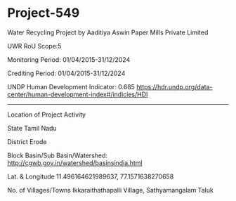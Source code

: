 # Project-549
Water Recycling Project by Aaditiya Aswin Paper Mills Private Limited 

UWR RoU Scope:5

Monitoring Period: 01/04/2015-31/12/2024

Crediting Period: 01/04/2015-31/12/2024

UNDP Human Development Indicator: 0.685 https://hdr.undp.org/data-center/human-development-index#/indicies/HDI
___________
Location of Project Activity

State Tamil Nadu

District Erode

Block Basin/Sub Basin/Watershed: http://cgwb.gov.in/watershed/basinsindia.html

Lat. & Longitude 11.496164621989637, 77.1571638270658

No. of Villages/Towns Ikkaraithathapalli Village, Sathyamangalam Taluk
